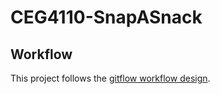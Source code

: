 # CEG4110-SnapASnack

## Workflow
This project follows the [gitflow workflow design](https://www.atlassian.com/git/tutorials/comparing-workflows/gitflow-workflow).
